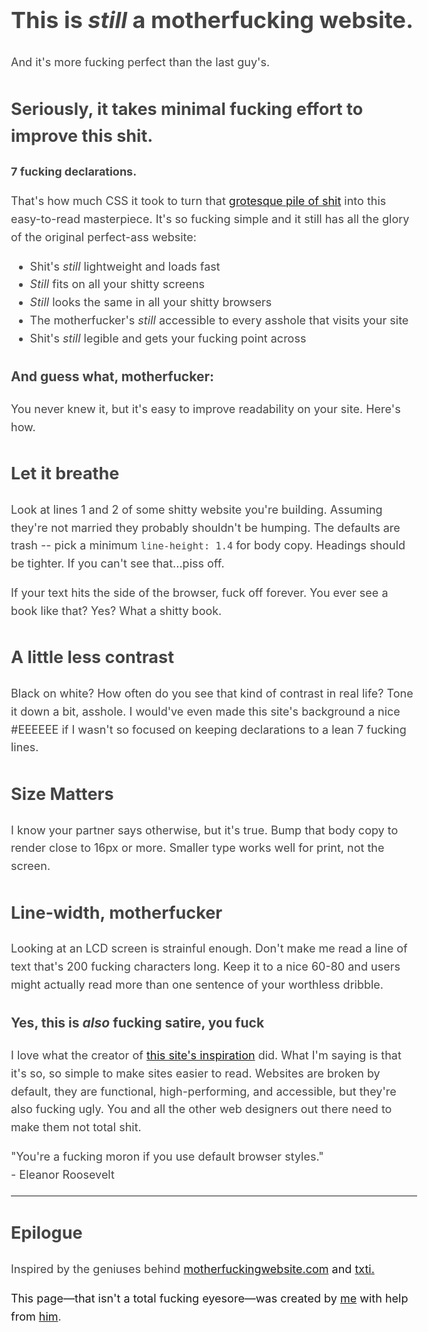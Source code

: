 <!DOCTYPE html>
<html>
<head>
	<meta charset="utf-8">
	<style type="text/css">body{margin:40px auto;max-width:650px;line-height:1.6;font-size:18px;color:#444;padding:010px}h1,h2,h3{line-height:1,2}</style>
	<title>Better Motherfucking Website</title>
</head>
<body>
<h1>This is <em>still</em> a motherfucking website.</h1>
<p>And it's more fucking perfect than the last guy's.</p>
<h2>Seriously, it takes minimal fucking effort to improve this shit.</h2>
<p><strong>7 fucking declarations.</strong></p>
<p>That's how much CSS it took to turn that <a href="http://motherfuckingwebsite.com">grotesque pile of shit</a> into this easy-to-read masterpiece. It's so fucking simple and it still has all the glory of the original perfect-ass website:</p>
<ul>
	<li>Shit's <em>still</em> lightweight and loads fast</li>
	<li><em>Still</em> fits on all your shitty screens</li>
	<li><em>Still</em> looks the same in all your shitty browsers</li>
	<li>The motherfucker's <em>still</em> accessible to every asshole that visits your site</li>
	<li>Shit's <em>still</em> legible and gets your fucking point across</li>
</ul>
<h3>And guess what, motherfucker:
</h3>
<p>You never knew it, but it's easy to improve readability on your site. Here's how.</p>
<h2>Let it breathe</h2>
<p>Look at lines 1 and 2 of some shitty website you're building. Assuming they're not married they probably shouldn't be humping. The defaults are trash -- pick a minimum <code>line-height: 1.4</code> for body copy. Headings should be tighter. If you can't see that...piss off.</p>

<p>If your text hits the side of the browser, fuck off forever. You ever see a book like that? Yes? What a shitty book.</p>
<h2>A little less contrast</h2>
<p>Black on white? How often do you see that kind of contrast in real life? Tone it down a bit, asshole. I would've even made this site's background a nice #EEEEEE if I wasn't so focused on keeping declarations to a lean 7 fucking lines.</p>
<h2>Size Matters</h2>
<p>I know your partner says otherwise, but it's true. Bump that body copy to render close to 16px or more. Smaller type works well for print, not the screen.</p>
<h2>Line-width, motherfucker</h2>
<p>Looking at an LCD screen is strainful enough. Don't make me read a line of text that's 200 fucking characters long. Keep it to a nice 60-80 and users might actually read more than one sentence of your worthless dribble.</p>
<h3>Yes, this is <em>also</em> fucking satire, you fuck</h3>
<p>I love what the creator of <a href="http://motherfuckingwebsite.com">this site's inspiration</a> did. What I'm saying is that it's so, so simple to make sites easier to read. Websites are broken by default, they are functional, high-performing, and accessible, but they're also fucking ugly. You and all the other web designers out there need to make them not total shit.</p>
<p>"You're a fucking moron if you use default browser styles."
<br/>- Eleanor Roosevelt</p>
<hr>
<h2>Epilogue</h2>
<p>Inspired by the geniuses behind <a href="http://motherfuckingwebsite.com">motherfuckingwebsite.com<a/> and <a href="http://txti.es">txti.<a/></p>
<p>This page—that isn't a total fucking eyesore—was created by <a href="https://twitter.com/drew_mc">me<a/> with help from <a href="https://twitter.com/gabehammersmith">him</a>.</p>

</body>
</html>
